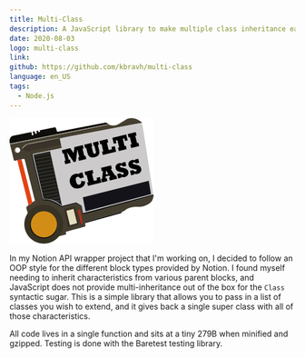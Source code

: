 ```yaml
---
title: Multi-Class
description: A JavaScript library to make multiple class inheritance easy.
date: 2020-08-03
logo: multi-class
link:
github: https://github.com/kbravh/multi-class
language: en_US
tags:
  - Node.js
---
```


![The Multi-Class logo](./multi-class.png)

In my Notion API wrapper project that I'm working on, I decided to follow an OOP style for the different block types provided by Notion. I found myself needing to inherit characteristics from various parent blocks, and JavaScript does not provide multi-inheritance out of the box for the `Class` syntactic sugar. This is a simple library that allows you to pass in a list of classes you wish to extend, and it gives back a single super class with all of those characteristics.

All code lives in a single function and sits at a tiny 279B when minified and gzipped. Testing is done with the Baretest testing library.